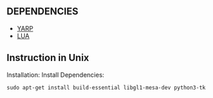 DEPENDENCIES
------------


* [YARP](https://www.yarp.it/)
* [LUA](https://www.lua.org/)


Instruction in Unix
------------

Installation:
Install Dependencies:

`sudo apt-get install build-essential libgl1-mesa-dev python3-tk`

